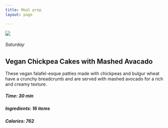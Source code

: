 ```yaml
---
title: Meal prep
layout: page

---
```


<main>



<section class="recipetop">

<img src="/images/n_recipe_1/n_recipe_1.jpg" class="c50">

<div class="recipeinfo c50">
<h6>Saturday</h6>
<h2>Vegan Chickpea Cakes with Mashed Avacado</h2>
<p>These vegan falafel-esque patties made with chickpeas and bulgur wheat have a crunchy breadcrumb and are served with mashed avocado for a rich and creamy texture. </p>
<h5>Time: 30 min</h5>
<h5>Ingredients: 16 items</h5>
<h5>Calories: 762</h5>
</div>


</section>